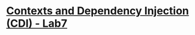 # [Contexts and Dependency Injection (CDI) - Lab7](https://profs.info.uaic.ro/~acf/tj/labs/lab_07.html)